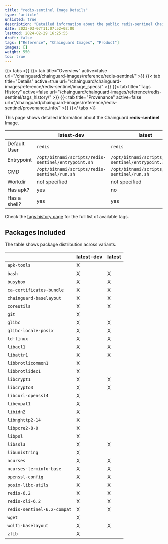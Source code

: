 ```yaml
---
title: "redis-sentinel Image Details"
type: "article"
unlisted: true
description: "Detailed information about the public redis-sentinel Chainguard Image."
date: 2023-03-07T11:07:52+02:00
lastmod: 2024-02-29 16:25:55
draft: false
tags: ["Reference", "Chainguard Images", "Product"]
images: []
weight: 550
toc: true
---
```


{{< tabs >}}
{{< tab title="Overview" active=false url="/chainguard/chainguard-images/reference/redis-sentinel/" >}}
{{< tab title="Details" active=true url="/chainguard/chainguard-images/reference/redis-sentinel/image_specs/" >}}
{{< tab title="Tags History" active=false url="/chainguard/chainguard-images/reference/redis-sentinel/tags_history/" >}}
{{< tab title="Provenance" active=false url="/chainguard/chainguard-images/reference/redis-sentinel/provenance_info/" >}}
{{</ tabs >}}

This page shows detailed information about the Chainguard **redis-sentinel** Image.

|              | latest-dev                                          | latest                                              |
|--------------|-----------------------------------------------------|-----------------------------------------------------|
| Default User | `redis`                                             | `redis`                                             |
| Entrypoint   | `/opt/bitnami/scripts/redis-sentinel/entrypoint.sh` | `/opt/bitnami/scripts/redis-sentinel/entrypoint.sh` |
| CMD          | `/opt/bitnami/scripts/redis-sentinel/run.sh`        | `/opt/bitnami/scripts/redis-sentinel/run.sh`        |
| Workdir      | not specified                                       | not specified                                       |
| Has apk?     | yes                                                 | no                                                  |
| Has a shell? | yes                                                 | yes                                                 |

Check the [tags history page](/chainguard/chainguard-images/reference/redis-sentinel/tags_history/) for the full list of available tags.

## Packages Included
The table shows package distribution across variants.

|                             | latest-dev | latest |
|-----------------------------|------------|--------|
| `apk-tools`                 | X          |        |
| `bash`                      | X          | X      |
| `busybox`                   | X          | X      |
| `ca-certificates-bundle`    | X          | X      |
| `chainguard-baselayout`     | X          | X      |
| `coreutils`                 | X          | X      |
| `git`                       | X          |        |
| `glibc`                     | X          | X      |
| `glibc-locale-posix`        | X          | X      |
| `ld-linux`                  | X          | X      |
| `libacl1`                   | X          | X      |
| `libattr1`                  | X          | X      |
| `libbrotlicommon1`          | X          |        |
| `libbrotlidec1`             | X          |        |
| `libcrypt1`                 | X          | X      |
| `libcrypto3`                | X          | X      |
| `libcurl-openssl4`          | X          |        |
| `libexpat1`                 | X          |        |
| `libidn2`                   | X          |        |
| `libnghttp2-14`             | X          |        |
| `libpcre2-8-0`              | X          |        |
| `libpsl`                    | X          |        |
| `libssl3`                   | X          | X      |
| `libunistring`              | X          |        |
| `ncurses`                   | X          | X      |
| `ncurses-terminfo-base`     | X          | X      |
| `openssl-config`            | X          | X      |
| `posix-libc-utils`          | X          | X      |
| `redis-6.2`                 | X          | X      |
| `redis-cli-6.2`             | X          | X      |
| `redis-sentinel-6.2-compat` | X          | X      |
| `wget`                      | X          |        |
| `wolfi-baselayout`          | X          | X      |
| `zlib`                      | X          |        |


